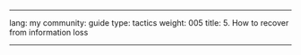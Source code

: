 

---

lang: my
community: guide
type: tactics
weight: 005
title: 5. How to recover from information loss

---

<stub>

